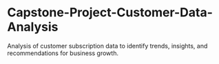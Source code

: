 # Capstone-Project-Customer-Data-Analysis
Analysis of customer subscription data to identify trends, insights, and recommendations for business growth.
